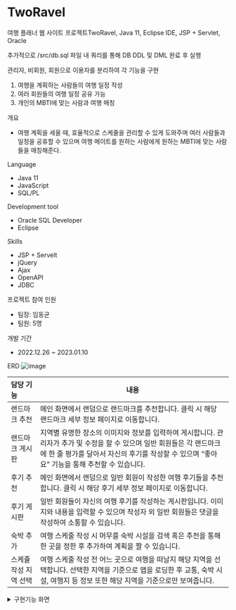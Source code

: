 # TwoRavel
여행 플래너 웹 사이트 프로젝트TwoRavel, Java 11, Eclipse IDE, JSP + Servlet, Oracle

추가적으로 /src/db.sql 파일 내 쿼리를 통해 DB DDL 및 DML 완료 후 실행

관리자, 비회원, 회원으로 이용자를 분리하여 각 기능을 구현

1. 여행을 계획하는 사람들의 여행 일정 작성
2. 여러 회원들의 여행 일정 공유 가능
3. 개인의 MBTI에 맞는 사람과 여행 매칭

개요
- 여행 계획을 세울 때, 효율적으로 스케줄을 관리할 수 있게 도와주며 여러 사람들과 일정을 공휴할 수 있으며 여행 메이트를 원하는 사람에게 원하는 MBTI에 맞는 사람들을 매칭해준다.

Language
- Java 11
- JavaScript
- SQL/PL
  
Development tool
- Oracle SQL Developer
- Eclipse
 
Skills
- JSP + Servelt
- jQuery
- Ajax
- OpenAPI
- JDBC

프로젝트 참여 인원
- 팀장: 임동균
- 팀원: 5명
 
개발 기간
- 2022.12.26 ~ 2023.01.10

ERD
![image](https://github.com/io030/TwoRavel/assets/114460492/247fbe83-e2fe-47b7-b947-09124f2980af)


|담당 기능|내용|
|:--|---|
|랜드마크 추천|메인 화면에서 랜덤으로 랜드마크를 추천합니다. 클릭 시 해당 랜드마크 세부 정보 페이지로 이동합니다.|
|랜드마크 게시판|지역별 유명한 장소의 이미지와 정보를 입력하여 게시합니다. 관리자가 추가 및 수정을 할 수 있으며 일반 회원들은 각 랜드마크에 한 줄 평가를 달아서 자신의 후기를 작성할 수 있으며 “좋아요” 기능을 통해 추천할 수 있습니다.|
|후기 추천|메인 화면에서 랜덤으로 일반 회원이 작성한 여행 후기들을 추천합니다. 클릭 시 해당 후기 세부 정보 페이지로 이동합니다.|
|후기 게시판|일반 회원들이 자신의 여행 후기를 작성하는 게시판입니다. 이미지와 내용을 입력할 수 있으며 작성자 외 일반 회원들은 댓글을 작성하여 소통할 수 있습니다.|
|숙박 추가 |여행 스케줄 작성 시 머무를 숙박 시설을 검색 혹은 추천을 통해 한 곳을 정한 후 추가하여 계획을 짤 수 있습니다.|
|스케쥴 작성 지역 선택|여행 스케줄 작성 전 어느 곳으로 여행을 떠날지 해당 지역을 선택합니다. 선택한 지역을 기준으로 맵을 로딩한 후 교통, 숙박 시설, 여행지 등 정보 또한 해당 지역을 기준으로만 보여줍니다.|


<details>
    <summary>구현기능 화면</summary>

![image](https://github.com/io030/TwoRavel/assets/114460492/725bdfe1-c595-45d9-b641-fe69d67991f3)

![image](https://github.com/io030/TwoRavel/assets/114460492/64a263fa-4a80-418a-ab5e-26f734d2d914)

![image](https://github.com/io030/TwoRavel/assets/114460492/eb39942d-f4d7-49ab-a797-0748a48bbedc)

![image](https://github.com/io030/TwoRavel/assets/114460492/4336d7f1-7d51-40f7-815a-e9e4a456dded)

![image](https://github.com/io030/TwoRavel/assets/114460492/2db9bd10-1ef7-4f6d-bb74-def7c2d20c5b)

![image](https://github.com/io030/TwoRavel/assets/114460492/c6039310-aa83-470e-94db-a709b91f437f)

</details>
